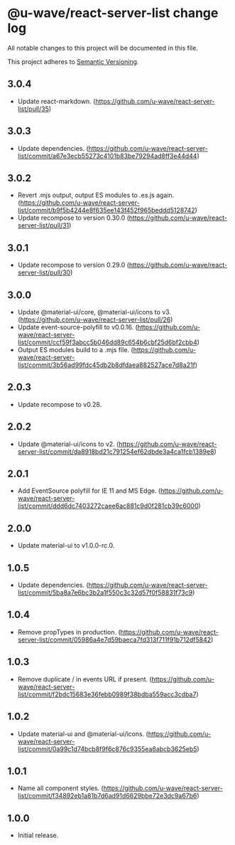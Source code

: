 # @u-wave/react-server-list change log

All notable changes to this project will be documented in this file.

This project adheres to [Semantic Versioning](http://semver.org/).

## 3.0.4
* Update react-markdown. (https://github.com/u-wave/react-server-list/pull/35)

## 3.0.3
* Update dependencies. (https://github.com/u-wave/react-server-list/commit/a67e3ecb55273c4101b83be79294ad8ff3e44d44)

## 3.0.2
* Revert .mjs output, output ES modules to .es.js again. (https://github.com/u-wave/react-server-list/commit/b9f5b4244e8f635ee143f452f965beddd5128742)
* Update recompose to version 0.30.0 (https://github.com/u-wave/react-server-list/pull/31)

## 3.0.1
* Update recompose to version 0.29.0 (https://github.com/u-wave/react-server-list/pull/30)

## 3.0.0
* Update @material-ui/core, @material-ui/icons to v3. (https://github.com/u-wave/react-server-list/pull/26)
* Update event-source-polyfill to v0.0.16. (https://github.com/u-wave/react-server-list/commit/ccf59f3abcc5b046dd89c654b6cbf25d6bf2cbb4)
* Output ES modules build to a .mjs file. (https://github.com/u-wave/react-server-list/commit/3b56ad99fdc45db2b8dfdaea882527ace7d8a21f)

## 2.0.3
* Update recompose to v0.28.

## 2.0.2
* Update @material-ui/icons to v2. (https://github.com/u-wave/react-server-list/commit/da8918bd21c791254ef62dbde3a4ca1fcb1389e8)

## 2.0.1
* Add EventSource polyfill for IE 11 and MS Edge. (https://github.com/u-wave/react-server-list/commit/ddd6dc7403272caee6ac881c9d0f281cb39c6000)

## 2.0.0
* Update material-ui to v1.0.0-rc.0.

## 1.0.5
* Update dependencies. (https://github.com/u-wave/react-server-list/commit/5ba8a7e6bc3b2a1f550c3c32d57f0f58831f73c9)

## 1.0.4
* Remove propTypes in production. (https://github.com/u-wave/react-server-list/commit/05986a4e7d59baeca7fd313f711f91b712df5842)

## 1.0.3
* Remove duplicate / in events URL if present. (https://github.com/u-wave/react-server-list/commit/f2bdc15683e36febb0989f38bdba559acc3cdba7)

## 1.0.2
* Update material-ui and @material-ui/icons. (https://github.com/u-wave/react-server-list/commit/0a99c1d74bcb8f9f6c876c9355ea6abcb3625eb5)

## 1.0.1
* Name all component styles. (https://github.com/u-wave/react-server-list/commit/f34892eb1a81b7d6ad91d6629bbe72e3dc9a67b6)

## 1.0.0
* Initial release.
